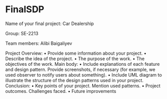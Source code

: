 # FinalSDP
Name of your final project: Car Dealership

Group: SE-2213

Team members: Alibi Baigaliyev

Project Overview:
• Provide some information about your project. 
• Describe the idea of the project.
• The purpose of the work. 
• The objectives of the work.
Main body:
• Include explanations of each feature and design pattern. Provide screenshots, if 
necessary (for example, we used observer to notify users about something).
• Include UML diagram to illustrate the structure of the design patterns used in your 
project.
Conclusion:
• Key points of your project. Mention used patterns.
• Project outcomes. Challenges faced. 
• Future improvements
